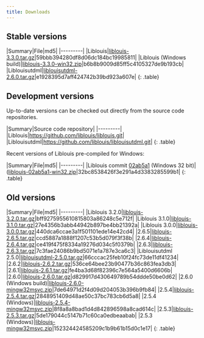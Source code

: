 ```yaml
---
title: Downloads
---
```


## Stable versions

|Summary|File|md5|
|---------|
|Liblouis|[liblouis-3.3.0.tar.gz](https://github.com/liblouis/liblouis/releases/download/v3.3.0/liblouis-3.3.0.tar.gz)|59bbb394280df8d06dc184bc19985811|
|Liblouis (Windows build)|[liblouis-3.3.0-win32.zip](https://github.com/liblouis/liblouis/releases/download/v3.3.0/liblouis-3.3.0-win32.zip)|b6b8b9009d85ff5c4105327de9b193cb|
|Liblouisutdml|[liblouisutdml-2.6.0.tar.gz](https://github.com/liblouis/liblouisutdml/releases/download/v2.6.0/liblouisutdml-2.6.0.tar.gz)|e1928395d7aff424742b39bd923a607e|
{: .table}


## Development versions

Up-to-date versions can be checked out directly from the source code repositories.

|Summary|Source code repository|
|---------|
|Liblouis|<https://github.com/liblouis/liblouis.git>|
|Liblouisutdml|<https://github.com/liblouis/liblouisutdml.git>|
{: .table}

Recent versions of Liblouis pre-compiled for Windows:

|Summary|File|md5|
|---------|
|Liblouis commit [02ab5a1](https://github.com/liblouis/liblouis/commit/02ab5a19a3e1b17c90da37e2080df21303d49a1c) (Windows 32 bit)|([liblouis-02ab5a1-win32.zip](liblouis-02ab5a1-win32.zip)|32bc8538426f3e291a4d3383285599b1|
{: .table}

## Old versions

|Summary|File|md5|
|---------|
|Liblouis 3.2.0|[liblouis-3.2.0.tar.gz](https://github.com/liblouis/liblouis/releases/download/v3.2.0/liblouis-3.2.0.tar.gz)|bff9275955610815803a86248c5e712f|
|Liblouis 3.1.0|[liblouis-3.1.0.tar.gz](https://github.com/liblouis/liblouis/releases/download/v3.1.0/liblouis-3.1.0.tar.gz)|27e4356b3abb44942b897be4bb21392a|
|Liblouis 3.0.0|[liblouis-3.0.0.tar.gz](https://github.com/liblouis/liblouis/releases/download/v3.0.0/liblouis-3.0.0.tar.gz)|440dca6ccae3a1f501101ede14e42cd4|
|2.6.5|[liblouis-2.6.5.tar.gz](https://github.com/liblouis/liblouis/releases/download/v2.6.5/liblouis-2.6.5.tar.gz)|ccd5887a1888f1207c53b5d079f3f38b|
|2.6.4|[liblouis-2.6.4.tar.gz](https://github.com/liblouis/liblouis/releases/download/v2.6.4/liblouis-2.6.4.tar.gz)|ce419f475f8334a19276d034c5f0379b|
|2.6.3|[liblouis-2.6.3.tar.gz](https://github.com/liblouis/liblouis/releases/download/v2.6.3/liblouis-2.6.3.tar.gz)|7c3fae24086b9bd5071e1a787e3ca6c3|
|Liblouisutdml 2.5.0|[liblouisutdml-2.5.0.tar.gz](http://code.google.com/p/liblouisutdml/downloads/detail?name=liblouisutdml-2.5.0.tar.gz)|66cccac25feb10f24fc73de11df41234|
|2.6.2|[liblouis-2.6.2.tar.gz](https://github.com/liblouis/liblouis/releases/download/v2.6.2/liblouis-2.6.2.tar.gz)|536ce64bee23b90477b36c863fea3db3|
|2.6.1|[liblouis-2.6.1.tar.gz](https://github.com/liblouis/liblouis/releases/download/v2.6.1/liblouis-2.6.1.tar.gz)|fe4ba3d68f82396c7e564a5400d6606b|
|2.6.0|[liblouis-2.6.0.tar.gz](https://github.com/liblouis/liblouis/releases/download/v2.6.0/liblouis-2.6.0.tar.gz)|d829917d430649789b54ddde50be0d62|
|2.6.0 (Windows build)|[liblouis-2.6.0-mingw32msvc.zip](https://github.com/liblouis/liblouis/releases/download/v2.6.0/liblouis-2.6.0-mingw32msvc.zip)|7de64971d2f4d09d204053b396b9fb84|
|2.5.4|[liblouis-2.5.4.tar.gz](liblouis-2.5.4.tar.gz)|2848951409d48ae50c37bc783cb6d5a8|
|2.5.4 (Windows)|[liblouis-2.5.4-mingw32msvc.zip](liblouis-2.5.4-mingw32msvc.zip)|8f8a8a8bad1d4d842896598a8cad614c|
|2.5.3|[liblouis-2.5.3.tar.gz](liblouis-2.5.3.tar.gz)|5de179044c5147b71c60ca0edbeaabab|
|2.5.3 (Windows)|[liblouis-mingw32msvc.zip](liblouis-mingw32msvc.zip)|152324424585209c1b9b61b15d0c1e17|
{: .table}

